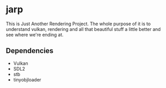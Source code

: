 # jarp

This is Just Another Rendering Project. The whole purpose of it is to understand vulkan, rendering and all that beautiful stuff a little better and see where we're ending at.

## Dependencies

- Vulkan
- SDL2
- stb
- tinyobjloader
